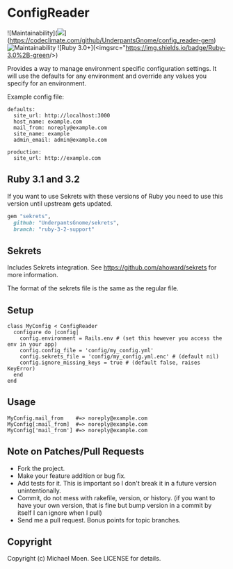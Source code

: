 # ConfigReader

![Maintainability](<img
src="https://codeclimate.com/github/UnderpantsGnome/config_reader-gem.png"/>](https://codeclimate.com/github/UnderpantsGnome/config_reader-gem)
![Maintainability](<img src="https://github.com/UnderpantsGnome/config_reader-gem/actions/workflows/ruby.yml/badge.svg" />)
![Ruby 3.0+](<imgsrc="<https://img.shields.io/badge/Ruby-3.0%2B-green>/>)

Provides a way to manage environment specific configuration settings. It will
use the defaults for any environment and override any values you specify for
an environment.

Example config file:

    defaults:
      site_url: http://localhost:3000
      host_name: example.com
      mail_from: noreply@example.com
      site_name: example
      admin_email: admin@example.com

    production:
      site_url: http://example.com

## Ruby 3.1 and 3.2

If you want to use Sekrets with these versions of Ruby you need to use this version until upstream gets updated.

```ruby
gem "sekrets",
  github: "UnderpantsGnome/sekrets",
  branch: "ruby-3-2-support"
```

## Sekrets

Includes Sekrets integration. See <https://github.com/ahoward/sekrets> for more
information.

The format of the sekrets file is the same as the regular file.

## Setup

    class MyConfig < ConfigReader
      configure do |config|
        config.environment = Rails.env # (set this however you access the env in your app)
        config.config_file = 'config/my_config.yml'
        config.sekrets_file = 'config/my_config.yml.enc' # (default nil)
        config.ignore_missing_keys = true # (default false, raises KeyError)
      end
    end

## Usage

    MyConfig.mail_from    #=> noreply@example.com
    MyConfig[:mail_from]  #=> noreply@example.com
    MyConfig['mail_from'] #=> noreply@example.com

## Note on Patches/Pull Requests

* Fork the project.
* Make your feature addition or bug fix.
* Add tests for it. This is important so I don't break it in a future
    version unintentionally.
* Commit, do not mess with rakefile, version, or history. (if you want to
    have your own version, that is fine but bump version in a commit by itself
    I can ignore when I pull)
* Send me a pull request. Bonus points for topic branches.

## Copyright

Copyright (c) Michael Moen. See LICENSE for details.
